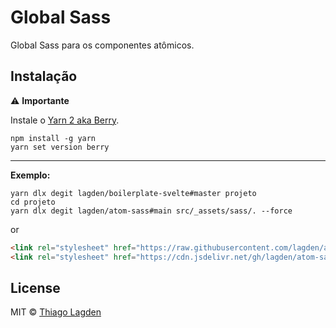 # Global Sass

Global Sass para os componentes atômicos.


## Instalação

⚠️ **Importante**

Instale o [Yarn 2 aka Berry](https://yarnpkg.com/getting-started/install).

```
npm install -g yarn
yarn set version berry
```

---

**Exemplo:**

```shell
yarn dlx degit lagden/boilerplate-svelte#master projeto
cd projeto
yarn dlx degit lagden/atom-sass#main src/_assets/sass/. --force
```

or

```html
<link rel="stylesheet" href="https://raw.githubusercontent.com/lagden/atom-sass/main/dist/atom.css" />
<link rel="stylesheet" href="https://cdn.jsdelivr.net/gh/lagden/atom-sass/dist/atom.css" />
```


## License

MIT © [Thiago Lagden](https://github.com/lagden)
